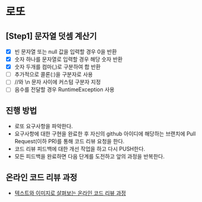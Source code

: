 # 로또

## [Step1] 문자열 덧셈 계산기
* [X] 빈 문자열 또는 null 값을 입력할 경우 0을 반환
* [X] 숫자 하나를 문자열로 입력할 경우 해당 숫자 반환
* [X] 숫자 두개를 컴마(,)로 구분하여 합 반환
* [ ] 추가적으로 콜론(:)을 구분자로 사용
* [ ] //와 \n 문자 사이에 커스텀 구분자 지정
* [ ] 음수를 전달할 경우 RuntimeException 사용

## 진행 방법
* 로또 요구사항을 파악한다.
* 요구사항에 대한 구현을 완료한 후 자신의 github 아이디에 해당하는 브랜치에 Pull Request(이하 PR)를 통해 코드 리뷰 요청을 한다.
* 코드 리뷰 피드백에 대한 개선 작업을 하고 다시 PUSH한다.
* 모든 피드백을 완료하면 다음 단계를 도전하고 앞의 과정을 반복한다.

## 온라인 코드 리뷰 과정
* [텍스트와 이미지로 살펴보는 온라인 코드 리뷰 과정](https://github.com/next-step/nextstep-docs/tree/master/codereview)